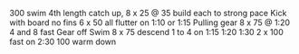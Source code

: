 



300 swim 4th length catch up,
8  x 25 @ 35 build each to strong pace
Kick with board no fins 6 x 50 all flutter on 1:10 or 1:15
Pulling gear
8 x 75 @ 1:20 4 and 8 fast
Gear off
Swim 8 x 75 descend 1 to 4 on 1:15 1:20 1:30
2 x 100 fast on 2:30
100 warm down
